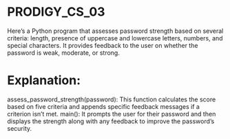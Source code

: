 # PRODIGY_CS_03
Here’s a Python program that assesses password strength based on several criteria: 
length, presence of uppercase and lowercase letters, numbers, and special characters. It provides feedback to the user on whether the password is weak, moderate, or strong.

# Explanation:
assess_password_strength(password): This function calculates the score based on five criteria and appends specific feedback messages if a criterion isn’t met.
main(): It prompts the user for their password and then displays the strength along with any feedback to improve the password’s security.
